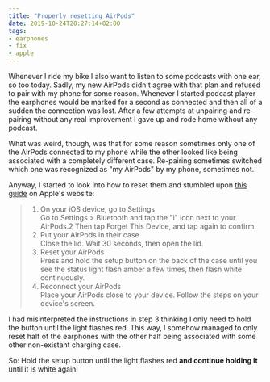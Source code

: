 ```yaml
---
title: "Properly resetting AirPods"
date: 2019-10-24T20:27:14+02:00
tags:
- earphones
- fix
- apple
---
```


Whenever I ride my bike I also want to listen to some podcasts with
one ear, so too today. Sadly, my new AirPods didn't agree with that
plan and refused to pair with my phone for some reason. Whenever I
started podcast player the earphones would be marked for a second as
connected and then all of a sudden the connection was lost. After a
few attempts at unpairing and re-pairing without any real improvement
I gave up and rode home without any podcast.

What was weird, though, was that for some reason sometimes only one of
the AirPods connected to my phone while the other looked like being
associated with a completely different case. Re-pairing sometimes
switched which one was recognized as "my AirPods" by my phone,
sometimes not.

Anyway, I started to look into how to reset them and stumbled upon
[this guide][g] on Apple's website:

> 1. On your iOS device, go to Settings \
>    Go to Settings > Bluetooth and tap the "i" icon next to your
>    AirPods.2 Then tap Forget This Device, and tap again to confirm.
> 2. Put your AirPods in their case \
>    Close the lid. Wait 30 seconds, then open the lid.
> 3. Reset your AirPods \
>    Press and hold the setup button on the back of the case until you see the status light flash amber a few times, then flash white continuously.
> 4. Reconnect your AirPods \
>    Place your AirPods close to your device. Follow the steps on your device's screen.

I had misinterpreted the instructions in step 3 thinking I only need
to hold the button until the light flashes red. This way, I somehow
managed to only reset half of the earphones with the other half being
associated with some other non-existant charging case.

So: Hold the setup button until the light flashes red **and continue
holding it** until it is white again!

[g]: https://support.apple.com/en-us/HT209463
